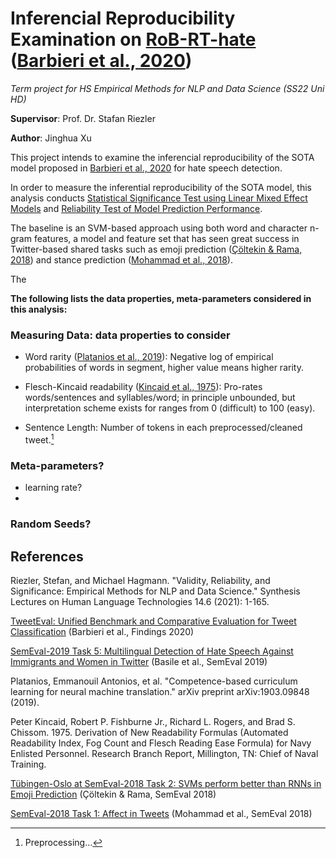 # Inferencial Reproducibility Examination on [RoB-RT-hate]() ([Barbieri et al., 2020]())

_Term project for HS Empirical Methods for NLP and Data Science (SS22 Uni HD)_

**Supervisor**: Prof. Dr. Stafan Riezler

**Author**: Jinghua Xu          


This project intends to examine the inferencial reproducibility of the SOTA model proposed in [Barbieri et al., 2020]() for hate speech detection. 

In order to measure the inferential reproducibility of the SOTA model, this analysis conducts [Statistical Significance Test using Linear Mixed Effect Models]() and [Reliability Test of Model Prediction Performance]().

The baseline is an SVM-based approach using both word and character n-gram features, a model and feature set that has seen great success in Twitter-based shared tasks such as emoji prediction ([Çöltekin & Rama, 2018]()) and stance prediction ([Mohammad et al., 2018]()). 

The 

**The following lists the data properties, meta-parameters considered in this analysis:**

### Measuring Data: data properties to consider

- Word rarity ([Platanios et al., 2019]()): Negative log of empirical probabilities of words in segment, higher value means higher rarity.

- Flesch-Kincaid readability ([Kincaid et al., 1975]()): Pro-rates words/sentences and syllables/word; in principle unbounded, but interpretation scheme exists for ranges from 0 (difficult) to 100 (easy).

- Sentence Length: Number of tokens in each preprocessed/cleaned tweet.[^footnote]

### Meta-parameters?

* learning rate?
* 

### Random Seeds?

### 

## References

Riezler, Stefan, and Michael Hagmann. "Validity, Reliability, and Significance: Empirical Methods for NLP and Data Science." Synthesis Lectures on Human Language Technologies 14.6 (2021): 1-165.

[TweetEval: Unified Benchmark and Comparative Evaluation for Tweet Classification](https://aclanthology.org/2020.findings-emnlp.148) (Barbieri et al., Findings 2020)

[SemEval-2019 Task 5: Multilingual Detection of Hate Speech Against Immigrants and Women in Twitter](https://aclanthology.org/S19-2007) (Basile et al., SemEval 2019)

Platanios, Emmanouil Antonios, et al. "Competence-based curriculum learning for neural machine translation." arXiv preprint arXiv:1903.09848 (2019).

Peter Kincaid, Robert P. Fishburne Jr., Richard L. Rogers, and Brad S. Chissom. 1975. Derivation of New Readability Formulas (Automated Readability Index, Fog Count and Flesch Reading Ease Formula) for Navy Enlisted Personnel. Research Branch Report, Millington, TN: Chief of Naval Training.

[Tübingen-Oslo at SemEval-2018 Task 2: SVMs perform better than RNNs in Emoji Prediction](https://aclanthology.org/S18-1004) (Çöltekin & Rama, SemEval 2018)

[SemEval-2018 Task 1: Affect in Tweets](https://aclanthology.org/S18-1001) (Mohammad et al., SemEval 2018)

[^footnote]: Preprocessing...

